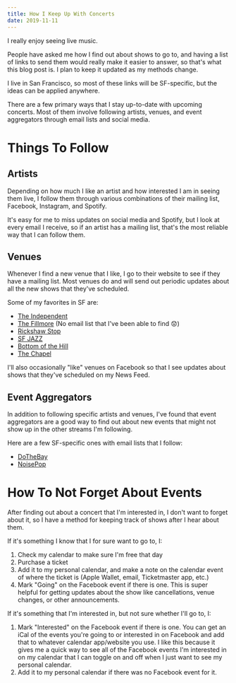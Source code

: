 ```yaml
---
title: How I Keep Up With Concerts
date: 2019-11-11
---
```


I really enjoy seeing live music.

People have asked me how I find out about shows to go to,
and having a list of links to send them would really make it easier to answer,
so that's what this blog post is.
I plan to keep it updated as my methods change.

I live in San Francisco, so most of these links will be SF-specific, but the
ideas can be applied anywhere.

There are a few primary ways that I stay up-to-date with upcoming concerts.
Most of them involve following artists, venues, and event aggregators through
email lists and social media.

# Things To Follow

## Artists

Depending on how much I like an artist and how interested I am in seeing them
live, I follow them through various combinations of their mailing list,
Facebook, Instagram, and Spotify.

It's easy for me to miss updates on social media and Spotify, but I look at
every email I receive, so if an artist has a mailing list,
that's the most reliable way that I can follow them.

## Venues

Whenever I find a new venue that I like, I go to their website to see if they
have a mailing list.
Most venues do and will send out periodic updates about all the new shows that
they've scheduled.

Some of my favorites in SF are:

- [The Independent](https://www.theindependentsf.com/)
- [The Fillmore](https://thefillmore.com/) (No email list that I've been able to find 😟)
- [Rickshaw Stop](https://www.rickshawstop.com/)
- [SF JAZZ](https://www.sfjazz.org/)
- [Bottom of the Hill](https://bottomofthehill.com/calendar.html#sthash.y7NB9VyN.IBFoWHJS.dpbs)
- [The Chapel](https://www.thechapelsf.com/contact/#email-signup)

I'll also occasionally "like" venues on Facebook so that I see updates about
shows that they've scheduled on my News Feed.

## Event Aggregators

In addition to following specific artists and venues, I've found that event
aggregators are a good way to find out about new events that might not show up
in the other streams I'm following.

Here are a few SF-specific ones with email lists that I follow:

- [DoTheBay](https://dothebay.com/)
- [NoisePop](https://www.noisepop.com/)

# How To Not Forget About Events

After finding out about a concert that I'm interested in,
I don't want to forget about it, so I have a method for keeping track of shows
after I hear about them.

If it's something I know that I for sure want to go to, I:

1. Check my calendar to make sure I'm free that day
2. Purchase a ticket
3. Add it to my personal calendar,
and make a note on the calendar event of where the ticket is
(Apple Wallet, email, Ticketmaster app, etc.)
4. Mark "Going" on the Facebook event if there is one.
This is super helpful for getting updates about the show like cancellations,
venue changes, or other announcements.

If it's something that I'm interested in, but not sure whether I'll go to, I:

1. Mark "Interested" on the Facebook event if there is one. You can get an iCal
of the events you're going to or interested in on Facebook and add that to
whatever calendar app/website you use. I like this because it gives me a quick
way to see all of the Facebook events I'm interested in on my calendar that I
can toggle on and off when I just want to see my personal calendar.
2. Add it to my personal calendar if there was no Facebook event for it.
